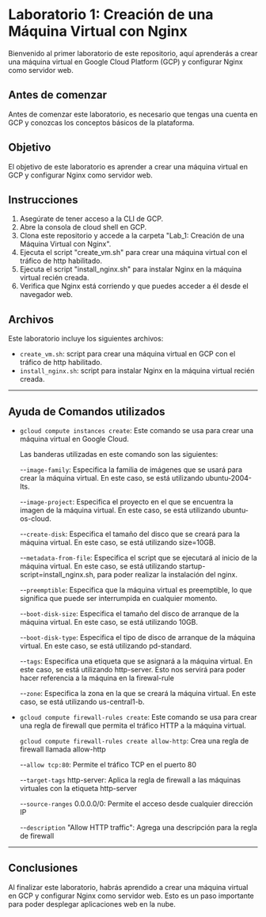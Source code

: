 # Laboratorio 1: Creación de una Máquina Virtual con Nginx

Bienvenido al primer laboratorio de este repositorio, aquí aprenderás a crear una máquina virtual en Google Cloud Platform (GCP) y configurar Nginx como servidor web.

## Antes de comenzar
Antes de comenzar este laboratorio, es necesario que tengas una cuenta en GCP y conozcas los conceptos básicos de la plataforma.

## Objetivo
El objetivo de este laboratorio es aprender a crear una máquina virtual en GCP y configurar Nginx como servidor web.

## Instrucciones
1. Asegúrate de tener acceso a la CLI de GCP.
2. Abre la consola de cloud shell en GCP.
3. Clona este repositorio y accede a la carpeta "Lab_1: Creación de una Máquina Virtual con Nginx".
4. Ejecuta el script "create_vm.sh" para crear una máquina virtual con el tráfico de http habilitado.
5. Ejecuta el script "install_nginx.sh" para instalar Nginx en la máquina virtual recién creada.
6. Verifica que Nginx está corriendo y que puedes acceder a él desde el navegador web.

## Archivos
Este laboratorio incluye los siguientes archivos:
- `create_vm.sh`: script para crear una máquina virtual en GCP con el tráfico de http habilitado.
- `install_nginx.sh`: script para instalar Nginx en la máquina virtual recién creada.

---

## Ayuda de Comandos utilizados

- `gcloud compute instances create`: Este comando se usa para crear una máquina virtual en Google Cloud.

    Las banderas utilizadas en este comando son las siguientes:

    --`image-family`: Especifica la familia de imágenes que se usará para crear la máquina virtual. En este caso, se está utilizando ubuntu-2004-lts.

    --`image-project`: Especifica el proyecto en el que se encuentra la imagen de la máquina virtual. En este caso, se está utilizando ubuntu-os-cloud.

    --`create-disk`: Especifica el tamaño del disco que se creará para la máquina virtual. En este caso, se está utilizando size=10GB.

    --`metadata-from-file`: Especifica el script que se ejecutará al inicio de la máquina virtual. En este caso, se está utilizando startup-script=install_nginx.sh, para poder realizar la instalación del nginx.

    --`preemptible`: Especifica que la máquina virtual es preemptible, lo que significa que puede ser interrumpida en cualquier momento.

    --`boot-disk-size`: Especifica el tamaño del disco de arranque de la máquina virtual. En este caso, se está utilizando 10GB.

    --`boot-disk-type`: Especifica el tipo de disco de arranque de la máquina virtual. En este caso, se está utilizando pd-standard.

    --`tags`: Especifica una etiqueta que se asignará a la máquina virtual. En este caso, se está utilizando http-server. Esto nos servirá para poder hacer referencia a la máquina en la firewal-rule

    --`zone`: Especifica la zona en la que se creará la máquina virtual. En este caso, se está utilizando us-central1-b.
    

- `gcloud compute firewall-rules create`: Este comando se usa para crear una regla de firewall que permita el tráfico HTTP a la máquina virtual.


    `gcloud compute firewall-rules create allow-http`: Crea una regla de firewall llamada allow-http
    
    --`allow tcp:80`: Permite el tráfico TCP en el puerto 80

    --`target-tags` http-server: Aplica la regla de firewall a las máquinas virtuales con la etiqueta http-server
    
    --`source-ranges` 0.0.0.0/0: Permite el acceso desde cualquier dirección IP
    
    --`description` "Allow HTTP traffic": Agrega una descripción para la regla de firewall

---

## Conclusiones
Al finalizar este laboratorio, habrás aprendido a crear una máquina virtual en GCP y configurar Nginx como servidor web. Esto es un paso importante para poder desplegar aplicaciones web en la nube.

